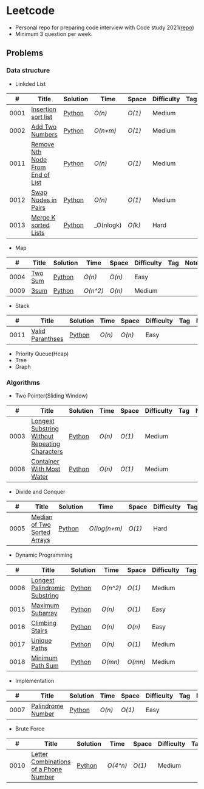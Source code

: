 # Leetcode
- Personal repo for preparing code interview with Code study 2021([repo](https://github.com/y0ngjaenious/3Q-per-week))
- Minimum 3 question per week.

## Problems
### Data structure
- Linkded List

|  #  | Title           |  Solution       |  Time           | Space           | Difficulty    | Tag          | Note| 
|-----|---------------- | --------------- | --------------- | --------------- | ------------- |--------------|-----|
0001 | [Insertion sort list](https://leetcode.com/problems/insertion-sort-list/) | [Python](./DataStructure/LinkedList/Insertion%20Sort%20List.py) | _O(n)_       | _O(1)_          | Medium         |||
0002 | [Add Two Numbers](https://leetcode.com/problems/add-two-numbers/) | [Python](./DataStructure/LinkedList/add_two_numbers.py) | _O(n+m)_       | _O(1)_          | Medium         |||
0011 | [Remove Nth Node From End of List](https://leetcode.com/problems/remove-nth-node-from-end-of-list/) | [Python](./DataStructure/LinkedList/remove-nth-node-from-end-of-list.py) | _O(n)_       | _O(1)_          | Medium         |||
0012 | [Swap Nodes in Pairs](https://leetcode.com/problems/swap-nodes-in-pairs/) | [Python](./DataStructure/LinkedList/swap-nodes-in-pairs.py) | _O(n)_       | _O(1)_          | Medium         |||
0013 | [Merge K sorted Lists](https://leetcode.com/problems/merge-k-sorted-lists/) | [Python](./DataStructure/LinkedList/merge-k-sorted-lists) | _O(nlogk)    | _O(k)_          | Hard         |||

- Map

|  #  | Title           |  Solution       |  Time           | Space           | Difficulty    | Tag          | Note| 
|-----|---------------- | --------------- | --------------- | --------------- | ------------- |--------------|-----|
0004 | [Two Sum](https://leetcode.com/problems/two-sum/) | [Python](./DataStructure/Map/two_sum.py) | _O(n)_       | _O(n)_          | Easy         |||
0009 | [3sum](https://leetcode.com/problems/3sum/) | [Python](./DataStructure/Map/3-sum.py) | _O(n^2)_       | _O(n)_          | Medium         |||

- Stack

|  #  | Title           |  Solution       |  Time           | Space           | Difficulty    | Tag          | Note| 
|-----|---------------- | --------------- | --------------- | --------------- | ------------- |--------------|-----|
0011 | [Valid Paranthses](https://leetcode.com/problems/valid-parentheses/) | [Python](./DataStructure/Stack/valid-parentheses.py) | _O(n)_       | _O(n)_          | Easy         |||

- Priority Queue(Heap)
- Tree
- Graph

### Algorithms
- Two Pointer(Sliding Window)

|  #  | Title           |  Solution       |  Time           | Space           | Difficulty    | Tag          | Note| 
|-----|---------------- | --------------- | --------------- | --------------- | ------------- |--------------|-----|
0003 | [Longest Substring Without Repeating Characters](https://leetcode.com/problems/longest-substring-without-repeating-characters/) | [Python](./Algorithms/Two%20Pointer(Sliding%20Window)/longest_substring_without_repeating_characters.py) | _O(n)_       | _O(1)_          | Medium         |||
0008 | [Container With Most Water](https://leetcode.com/problems/container-with-most-water/) | [Python](./Algorithms/Two%20Pointer(Sliding%20Window)/Container-With-Most-Water.py) | _O(n)_       | _O(1)_          | Medium         |||

- Divide and Conquer

|  #  | Title           |  Solution       |  Time           | Space           | Difficulty    | Tag          | Note| 
|-----|---------------- | --------------- | --------------- | --------------- | ------------- |--------------|-----|
0005 | [Median of Two Sorted Arrays](https://leetcode.com/problems/median-of-two-sorted-arrays/) | [Python](./Algorithms/Divide%20and%20Conquer/Median_of_Two_Sorted_Arrays.py) | _O(log(n+m)_       | _O(1)_          | Hard         |||


- Dynamic Programming

|  #  | Title           |  Solution       |  Time           | Space           | Difficulty    | Tag          | Note| 
|-----|---------------- | --------------- | --------------- | --------------- | ------------- |--------------|-----|
0006 | [Longest Palindromic Substring](https://leetcode.com/problems/longest-palindromic-substring/) | [Python](./Algorithms/DP/Longest-Palindromic-Substring.py) | _O(n^2)_       | _O(1)_          | Medium         |||
0015 | [Maximum Subarray](https://leetcode.com/problems/maximum-subarray/) | [Python](./Algorithms/DP/maximum-subarray.py) | _O(n)_       | _O(1)_          | Easy         |||
0016 | [Climbing Stairs](https://leetcode.com/problems/climbing-stairs/) | [Python](./Algorithms/DP/climbing-stairs.py) | _O(n)_       | _O(n)_          | Easy         |||
0017 | [Unique Paths](https://leetcode.com/problems/unique-paths/) | [Python](./Algorithms/DP/unique-paths.py) | _O(n)_       | _O(1)_          | Medium         |||
0018 | [Minimum Path Sum](https://leetcode.com/problems/minimum-path-sum/) | [Python](./Algorithms/DP/minimum-path-sum.py) | _O(mn)_       | _O(mn)_          | Medium         |||

- Implementation

|  #  | Title           |  Solution       |  Time           | Space           | Difficulty    | Tag          | Note| 
|-----|---------------- | --------------- | --------------- | --------------- | ------------- |--------------|-----|
0007 | [Palindrome Number](https://leetcode.com/problems/palindrome-number/) | [Python](./Algorithms/Implementation/Palindrome-Number.py) | _O(n)_       | _O(1)_          | Easy         |||

- Brute Force

|  #  | Title           |  Solution       |  Time           | Space           | Difficulty    | Tag          | Note| 
|-----|---------------- | --------------- | --------------- | --------------- | ------------- |--------------|-----|
0010 | [Letter Combinations of a Phone Number](https://leetcode.com/problems/letter-combinations-of-a-phone-number/) | [Python](./Algorithms/BP/Letter-Combinations-of-a-Phone-Number.py) | _O(4^n)_       | _O(1)_          | Medium         |||

